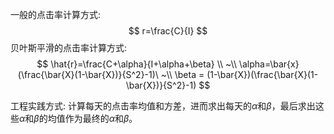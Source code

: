 
一般的点击率计算方式:
$$
r=\frac{C}{I}
$$
贝叶斯平滑的点击率计算方式:
$$
\hat{r}=\frac{C+\alpha}{I+\alpha+\beta} \\
~\\
\alpha=\bar{x}(\frac{\bar{X}(1-\bar{X})}{S^2}-1)\
~\\ 
\beta = (1-\bar{X})(\frac{\bar{X}(1-\bar{X})}{S^2}-1)
$$

工程实践方式:
计算每天的点击率均值和方差，进而求出每天的$\alpha$和$\beta$，最后求出这些$\alpha$和$\beta$的均值作为最终的$\alpha$和$\beta$。
